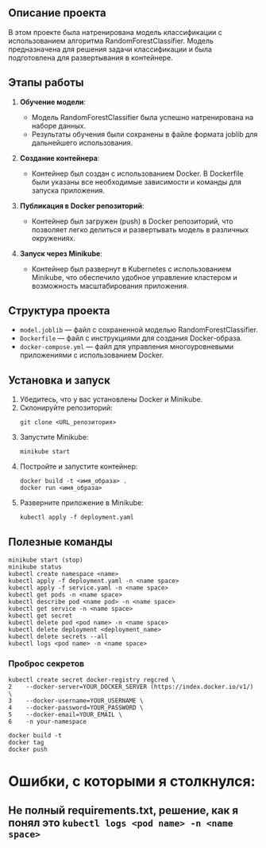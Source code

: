 ## Описание проекта

В этом проекте была натренирована модель классификации с использованием алгоритма RandomForestClassifier. Модель предназначена для решения задачи классификации и была подготовлена для развертывания в контейнере.

## Этапы работы

1. **Обучение модели**:
   - Модель RandomForestClassifier была успешно натренирована на наборе данных.
   - Результаты обучения были сохранены в файле формата joblib для дальнейшего использования.

2. **Создание контейнера**:
   - Контейнер был создан с использованием Docker. В Dockerfile были указаны все необходимые зависимости и команды для запуска приложения.

3. **Публикация в Docker репозиторий**:
   - Контейнер был загружен (push) в Docker репозиторий, что позволяет легко делиться и развертывать модель в различных окружениях.

4. **Запуск через Minikube**:
   - Контейнер был развернут в Kubernetes с использованием Minikube, что обеспечило удобное управление кластером и возможность масштабирования приложения.

## Структура проекта

- `model.joblib` — файл с сохраненной моделью RandomForestClassifier.
- `Dockerfile` — файл с инструкциями для создания Docker-образа.
- `docker-compose.yml` — файл для управления многоуровневыми приложениями с использованием Docker.

## Установка и запуск

1. Убедитесь, что у вас установлены Docker и Minikube.
2. Склонируйте репозиторий:
   ```
   git clone <URL_репозитория>
   ```
3. Запустите Minikube:
   ```
   minikube start
   ```
4. Постройте и запустите контейнер:
   ```
   docker build -t <имя_образа> .
   docker run <имя_образа>
   ```
5. Разверните приложение в Minikube:
   ```
   kubectl apply -f deployment.yaml
   ```
## Полезные команды
```
minikube start (stop)
minikube status
kubectl create namespace <name>
kubectl apply -f deployment.yaml -n <name space>
kubectl apply -f service.yaml -n <name space>
kubectl get pods -n <name space>
kubectl describe pod <name pod> -n <name space>
kubectl get service -n <name space>
kubectl get secret
kubectl delete pod <pod name> -n <name space>
kubectl delete deployment <deployment_name>
kubectl delete secrets --all
kubectl logs <pod name> -n <name space>
```
### Проброс секретов
```
kubectl create secret docker-registry regcred \
2    --docker-server=YOUR_DOCKER_SERVER (https://index.docker.io/v1/) \
3    --docker-username=YOUR_USERNAME \
4    --docker-password=YOUR_PASSWORD \
5    --docker-email=YOUR_EMAIL \
6    -n your-namespace
```
```
docker build -t
docker tag
docker push
```
# Ошибки, с которыми я столкнулся:
## Не полный requirements.txt, решение, как я понял это ``` kubectl logs <pod name> -n <name space> ```
